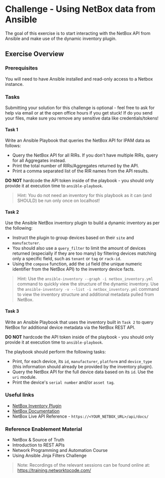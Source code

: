 # Challenge - Using NetBox data from Ansible

The goal of this exercise is to start interacting with the NetBox API from Ansible and make use of the dynamic inventory plugin.

## Exercise Overview

### Prerequisites

You will need to have Ansible installed and read-only access to a Netbox instance.

### Tasks

Submitting your solution for this challenge is optional - feel free to ask for help via email or at the open office hours if you get stuck! If do you send your files, make sure you remove any sensitive data like credentials/tokens!

#### Task 1

Write an Ansible Playbook that queries the NetBox API for IPAM data as follows:

- Query the NetBox API for all RIRs. If you don't have multiple RIRs, query for all Aggregates instead.
- Print the total number of RIRs/Aggregates returned by the API.
- Print a comma separated list of the RIR names from the API results.

**DO NOT** hardcode the API token inside of the playbook - you should only provide it at execution time to `ansible-playbook`.

> Hint: You do not need an inventory for this playbook as it can (and SHOULD) be run only once on localhost!

#### Task 2

Use the Ansible NetBox inventory plugin to build a dynamic inventory as per the following:

- Instruct the plugin to group devices based on their `site` and `manufacturer`.
- You should also use a `query_filter` to limit the amount of devices returned (especially if they are too many) by filtering devices matching only a specific field, such as `tenant` or `tag` or `rack-id`.
- Using the `compose` function, add the `id` field (the unique numeric identifier from the NetBox API) to the inventory device facts.

> Hint: Use the `ansible-inventory --graph -i netbox_inventory.yml` command to quickly view the structure of the dynamic inventory.
> Use the `ansible-inventory -v --list -i netbox_inventory.yml` command to view the inventory structure and additional metadata pulled from NetBox.

#### Task 3

Write an Ansible Playbook that uses the inventory built in `Task 2` to query NetBox for additional device metadata via the NetBox REST API.

**DO NOT** hardcode the API token inside of the playbook - you should only provide it at execution time to `ansible-playbook`.

The playbook should perform the following tasks:

- Print, for each device, its `id`, `manufacturer`, `platform` and `device_type` (this information should already be provided by the inventory plugin).
- Query the NetBox API for the full device data based on its `id`. Use the `uri` module.
- Print the device's `serial number` and/or `asset tag`.


### Useful links

- [NetBox Inventory Plugin](https://docs.ansible.com/ansible/latest/plugins/inventory/netbox.html)
- [NetBox Documentation](https://netbox.readthedocs.io/en/stable/)
- NetBox Live API Reference - `https://<YOUR_NETBOX_URL>/api/docs/`

### Reference Enablement Material

- NetBox & Source of Truth
- Introduction to REST APIs
- Network Programming and Automation Course
- Using Ansible Jinja Filters Challenge

> Note: Recordings of the relevant sessions can be found online at: https://training.networktocode.com/ 

